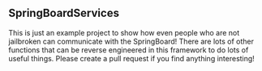 ## SpringBoardServices  
  
This is just an example project to show how even people who are not jailbroken can communicate with the SpringBoard! There are lots of other functions that can be reverse engineered in this framework to do lots of useful things. Please create a pull request if you find anything interesting!
